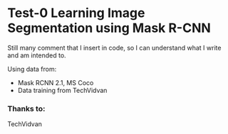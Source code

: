 # Test-0 Learning Image Segmentation using Mask R-CNN
Still many comment that I insert in code,
so I can understand what I write and am intended to.

Using data from:
* Mask RCNN 2.1, MS Coco
* Data training from TechVidvan

### Thanks to:
TechVidvan
